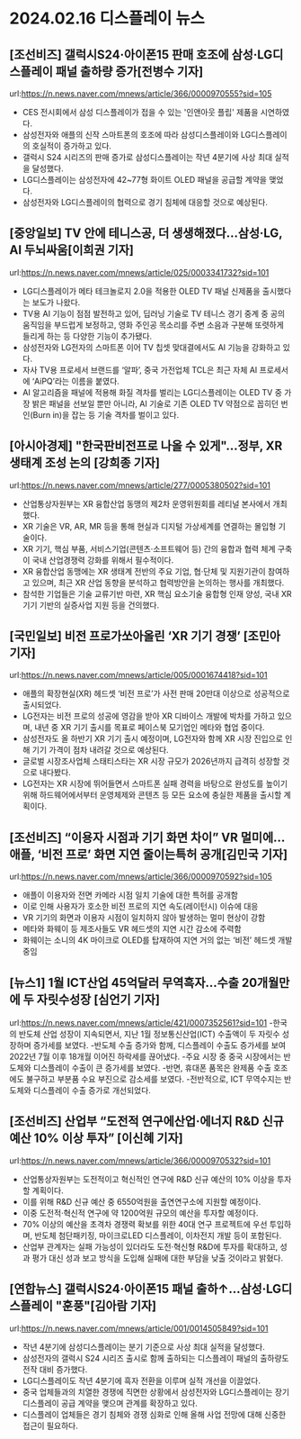 # 2024.02.16 디스플레이 뉴스

## [조선비즈] 갤럭시S24·아이폰15 판매 호조에 삼성·LG디스플레이 패널 출하량 증가[전병수 기자]
url:https://n.news.naver.com/mnews/article/366/0000970555?sid=105
- CES 전시회에서 삼성 디스플레이가 접을 수 있는 '인앤아웃 플립' 제품을 시연하였다.
- 삼성전자와 애플의 신작 스마트폰의 호조에 따라 삼성디스플레이와 LG디스플레이의 호실적이 증가하고 있다.
- 갤럭시 S24 시리즈의 판매 증가로 삼성디스플레이는 작년 4분기에 사상 최대 실적을 달성했다.
- LG디스플레이는 삼성전자에 42~77형 화이트 OLED 패널을 공급할 계약을 맺었다.
- 삼성전자와 LG디스플레이의 협력으로 경기 침체에 대응할 것으로 예상된다.

## [중앙일보] TV 안에 테니스공, 더 생생해졌다…삼성·LG, AI 두뇌싸움[이희권 기자]
url:https://n.news.naver.com/mnews/article/025/0003341732?sid=101
- LG디스플레이가 메타 테크놀로지 2.0을 적용한 OLED TV 패널 신제품을 출시했다는 보도가 나왔다.
- TV용 AI 기능이 점점 발전하고 있어, 딥러닝 기술로 TV 테니스 경기 중계 중 공의 움직임을 부드럽게 보정하고, 영화 주인공 목소리를 주변 소음과 구분해 또렷하게 들리게 하는 등 다양한 기능이 추가됐다.
- 삼성전자와 LG전자의 스마트폰 이어 TV 칩셋 맞대결에서도 AI 기능을 강화하고 있다.
- 자사 TV용 프로세서 브랜드를 ‘알파’, 중국 가전업체 TCL은 최근 자체 AI 프로세서에 ‘AiPQ’라는 이름을 붙였다.
- AI 알고리즘을 패널에 적용해 화질 격차를 벌리는 LG디스플레이는 OLED TV 중 가장 밝은 패널을 선보일 뿐만 아니라, AI 기술로 기존 OLED TV 약점으로 꼽히던 번인(Burn in)을 잡는 등 기술 격차를 벌이고 있다.

## [아시아경제] "한국판비전프로 나올 수 있게"…정부, XR 생태계 조성 논의 [강희종 기자]
url:https://n.news.naver.com/mnews/article/277/0005380502?sid=101
- 산업통상자원부는 XR 융합산업 동맹의 제2차 운영위원회를 레티널 본사에서 개최했다.
- XR 기술은 VR, AR, MR 등을 통해 현실과 디지털 가상세계를 연결하는 몰입형 기술이다.
- XR 기기, 핵심 부품, 서비스기업(콘텐츠·소프트웨어 등) 간의 융합과 협력 체계 구축이 국내 산업경쟁력 강화를 위해서 필수적이다.
- XR 융합산업 동맹에는 XR 생태계 전반의 주요 기업, 협·단체 및 지원기관이 참여하고 있으며, 최근 XR 산업 동향을 분석하고 협력방안을 논의하는 행사를 개최했다.
- 참석한 기업들은 기술 교류기반 마련, XR 핵심 요소기술 융합형 인재 양성, 국내 XR기기 기반의 실증사업 지원 등을 건의했다.

## [국민일보] 비전 프로가쏘아올린 ‘XR 기기 경쟁’ [조민아 기자]
url:https://n.news.naver.com/mnews/article/005/0001674418?sid=101
- 애플의 확장현실(XR) 헤드셋 ‘비전 프로’가 사전 판매 20만대 이상으로 성공적으로 출시되었다.
- LG전자는 비전 프로의 성공에 영감을 받아 XR 디바이스 개발에 박차를 가하고 있으며, 내년 중 XR 기기 출시를 목표로 페이스북 모기업인 메타와 협업 중이다.
- 삼성전자도 올 하반기 XR 기기 출시 예정이며, LG전자와 함께 XR 시장 진입으로 인해 기기 가격이 점차 내려갈 것으로 예상된다.
- 글로벌 시장조사업체 스태티스타는 XR 시장 규모가 2026년까지 급격히 성장할 것으로 내다봤다.
- LG전자는 XR 시장에 뛰어들면서 스마트폰 실패 경력을 바탕으로 완성도를 높이기 위해 하드웨어에서부터 운영체제와 콘텐츠 등 모든 요소에 충실한 제품을 출시할 계획이다.

## [조선비즈] “이용자 시점과 기기 화면 차이” VR 멀미에… 애플, ‘비전 프로’ 화면 지연 줄이는특허 공개[김민국 기자]
url:https://n.news.naver.com/mnews/article/366/0000970592?sid=105
- 애플이 이용자와 전면 카메라 시점 일치 기술에 대한 특허를 공개함
- 이로 인해 사용자가 호소한 비전 프로의 지연 속도(레이턴시) 이슈에 대응
- VR 기기의 화면과 이용자 시점이 일치하지 않아 발생하는 멀미 현상이 강함
- 메타와 화웨이 등 제조사들도 VR 헤드셋의 지연 시간 감소에 주력함
- 화웨이는 소니의 4K 마이크로 OLED를 탑재하여 지연 거의 없는 ‘비전’ 헤드셋 개발중임

## [뉴스1] 1월 ICT산업 45억달러 무역흑자…수출 20개월만에 두 자릿수성장 [심언기 기자]
url:https://n.news.naver.com/mnews/article/421/0007352561?sid=101
-한국의 반도체 산업 성장이 지속되면서, 지난 1월 정보통신산업(ICT) 수출액이 두 자릿수 성장하며 증가세를 보였다.
-반도체 수출 증가와 함께, 디스플레이 수출도 증가세를 보여 2022년 7월 이후 18개월 이어진 하락세를 끊어냈다.
-주요 시장 중 중국 시장에서는 반도체와 디스플레이 수출이 큰 증가세를 보였다.
-반면, 휴대폰 품목은 완제품 수출 호조에도 불구하고 부분품 수요 부진으로 감소세를 보였다.
-전반적으로, ICT 무역수지는 반도체와 디스플레이 수출 증가로 개선되었다.

## [조선비즈] 산업부 “도전적 연구에산업·에너지 R&D 신규 예산 10% 이상 투자” [이신혜 기자]
url:https://n.news.naver.com/mnews/article/366/0000970532?sid=101
- 산업통상자원부는 도전적이고 혁신적인 연구에 R&D 신규 예산의 10% 이상을 투자할 계획이다.
- 이를 위해 R&D 신규 예산 중 6550억원을 출연연구소에 지원할 예정이다.
- 이중 도전적·혁신적 연구에 약 1200억원 규모의 예산을 투자할 예정이다.
- 70% 이상의 예산을 초격차 경쟁력 확보를 위한 40대 연구 프로젝트에 우선 투입하며, 반도체 첨단패키징, 마이크로LED 디스플레이, 이차전지 개발 등이 포함된다.
- 산업부 관계자는 실패 가능성이 있더라도 도전·혁신형 R&D에 투자를 확대하고, 성과 평가 대신 성과 보고 방식을 도입해 실패에 대한 부담을 낮출 것이라고 밝혔다.

## [연합뉴스] 갤럭시S24·아이폰15 패널 출하↑…삼성·LG디스플레이 "훈풍"[김아람 기자]
url:https://n.news.naver.com/mnews/article/001/0014505849?sid=101
- 작년 4분기에 삼성디스플레이는 분기 기준으로 사상 최대 실적을 달성했다.
- 삼성전자의 갤럭시 S24 시리즈 출시로 함께 출하되는 디스플레이 패널의 출하량도 전작 대비 증가했다.
- LG디스플레이도 작년 4분기에 흑자 전환을 이루며 실적 개선을 이끌었다.
- 중국 업체들과의 치열한 경쟁에 직면한 상황에서 삼성전자와 LG디스플레이는 장기 디스플레이 공급 계약을 맺으며 관계를 확장하고 있다.
- 디스플레이 업체들은 경기 침체와 경쟁 심화로 인해 올해 사업 전망에 대해 신중한 접근이 필요하다.
